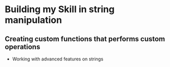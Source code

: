 # Building my Skill in string manipulation
## Creating custom functions that performs custom operations
- Working with advanced features on strings
